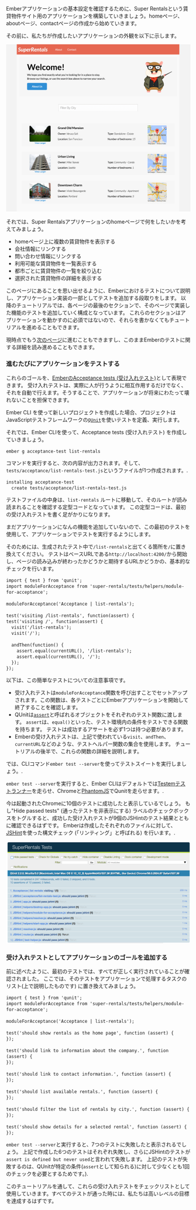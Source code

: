 Emberアプリケーションの基本設定を確認するために、Super Rentalsという賃貸物件サイト用のアプリケーションを構築していきましょう。homeページ、aboutページ、contactページの作成から始めていきます。

その前に、私たちが作成したいアプリケーションの外観を以下に示します。

![super rentals homepage screenshot](../../images/service/style-super-rentals-maps.png)

それでは、Super Rentalsアプリケーションのhomeページで何をしたいかを考えてみましょう。

* homeページ上に複数の賃貸物件を表示する
* 会社情報にリンクする
* 問い合わせ情報にリンクする
* 利用可能な賃貸物件を一覧表示する
* 都市ごとに賃貸物件の一覧を絞り込む
* 選択された賃貸物件の詳細を表示する

このページにあることを思い出せるように、Emberにおけるテストについて説明し、アプリケーション実装の一部としてテストを追加する段取りをします。 以降のチュートリアルでは、各ページの最後のセクションで、そのページで実装した機能のテストを追加していく構成となっています。 これらのセクションはアプリケーションを動かすのに必須ではないので、それらを書かなくてもチュートリアルを進めることもできます。

現時点でもう[次のページ](../routes-and-templates/)に進むこともできますし、このままEmberのテストに関する詳細を読み進めることもできます。

### 進むたびにアプリケーションをテストする

これらのゴールを、[EmberのAcceptance tests (受け入れテスト)](../../testing/acceptance/)として表現できます。 受け入れテストは、実際に人が行うように相互作用するだけでなく、それを自動で行えます。そうすることで、アプリケーションが将来にわたって壊れないことを担保できます。

Ember CLI を使って新しいプロジェクトを作成した場合、プロジェクトはJavaScriptテストフレームワークの[`QUnit`](https://qunitjs.com/)を使いテストを定義、実行します。

それでは、Ember CLIを使って、Acceptance tests (受け入れテスト) を作成していきましょう。

```shell
ember g acceptance-test list-rentals
```

コマンドを実行すると、次の内容が出力されます。そして、`tests/acceptance/list-rentals-test.js`というファイルが1つ作成されます。.

```shell
installing acceptance-test
  create tests/acceptance/list-rentals-test.js
```

テストファイルの中身は、`list-rentals` ルートに移動して、そのルートが読み読まれることを確認する定型コードとなっています。 この定型コードは、最初の受け入れテストを書く足がかりになります。

まだアプリケーションになんの機能を追加していないので、この最初のテストを使用して、アプリケーションでテストを実行するようにします。

そのためには、生成されたテスト中で`/list-rentals`と出てくる箇所を`/`に置き換えてください。 テストはベースURLである`http://localhost:4200/`から開始し、ページの読み込みが終わったかどうかと期待するURLかどうかの、基本的なチェックを行います。

<pre><code class="/tests/acceptance/list-rentals-test.js{-6,+7,-8,+9,-12,+13}">import { test } from 'qunit';
import moduleForAcceptance from 'super-rentals/tests/helpers/module-for-acceptance';

moduleForAcceptance('Acceptance | list-rentals');

test('visiting /list-rentals', function(assert) {
test('visiting /', function(assert) {
  visit('/list-rentals');
  visit('/');

  andThen(function() {
    assert.equal(currentURL(), '/list-rentals');
    assert.equal(currentURL(), '/');
  });
});
</code></pre>

以下は、この簡単なテストについての注意事項です。

* 受け入れテストは`moduleForAcceptance`関数を呼び出すことでセットアップされます。この関数は、各テストごとにEmberアプリケーションを開始して終了することを確認します。
* QUnitは[`assert`](https://api.qunitjs.com/category/assert/)と呼ばれるオブジェクトをそれぞれのテスト関数に渡します。 `assert`は、`equal()`といった、テスト環境内の条件をテストできる関数を持ちます。 テストは成功するアサートを必ず1つは持つ必要があります。
* Emberの受け入れテストは、上記で使われている`visit`、`andThen`、`currentURL`などのような、テストヘルパー関数の集合を使用します。 チュートリアルの後半で、これらの関数の詳細を説明します。

では、CLIコマンド`ember test --server`を使ってテストスイートを実行しましょう。.

`ember test --server`を実行すると、Ember CLIはデフォルトでは[Testemテストランナー](https://github.com/testem/testem)を走らせ、Chromeと[PhantomJS](http://phantomjs.org/)でQunitを走らせます。.

今は起動されたChromeに10個のテストに成功したと表示しているでしょう。 もし"Hide passed tests" (通ったテストを非表示にする) ラベルのチェックボックスをトグルすると、成功した受け入れテストが9個のJSHintのテスト結果とともに確認できるはずです。 Emberは作成したそれぞれのファイルに対して、[JSHint](http://jshint.com/)を使った構文チェック (「リンティング」と呼ばれる) を行います。.

![Initial Tests Screenshot](../../images/acceptance-test/initial-tests.png)

### 受け入れテストとしてアプリケーションのゴールを追加する

前に述べたように、最初のテストでは、すべてが正しく実行されていることが確認されました。 ここでは、そのテストをアプリケーションで処理するタスクのリスト(上で説明したものです) に置き換えてみましょう。

<pre><code class="/tests/acceptance/list-rentals-test.js">import { test } from 'qunit';
import moduleForAcceptance from 'super-rentals/tests/helpers/module-for-acceptance';

moduleForAcceptance('Acceptance | list-rentals');

test('should show rentals as the home page', function (assert) {
});

test('should link to information about the company.', function (assert) {
});

test('should link to contact information.', function (assert) {
});

test('should list available rentals.', function (assert) {
});

test('should filter the list of rentals by city.', function (assert) {
});

test('should show details for a selected rental', function (assert) {
});
</code></pre>

`ember test --server`と実行すると、7つのテストに失敗したと表示されるでしょう。 上記で作成した6つのテストはそれぞれ失敗し、さらにJSHintのテストが`assert is defined but never used`と言われて失敗します。 上記のテストが失敗するのは、QUnitが特定の条件(`assert`として知られる)に対して少なくとも1回のチェックを必要とするためです。).

このチュートリアルを通して、これらの受け入れテストをチェックリストとして使用していきます。すべてのテストが通った時には、私たちは高いレベルの目標を達成するはずです。